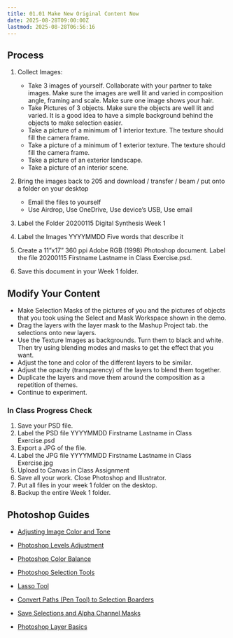 ```yaml
---
title: 01.01 Make New Original Content Now
date: 2025-08-28T09:00:00Z
lastmod: 2025-08-28T06:56:16
---
```


## Process

1. Collect Images:

   - Take 3 images of yourself. Collaborate with your partner to take images. Make sure the images are well lit and varied in composition angle, framing and scale. Make sure one image shows your hair.
   - Take Pictures of 3 objects. Make sure the objects are well lit and varied. It is a good idea to have a simple background behind the objects to make selection easier.
   - Take a picture of a minimum of 1 interior texture. The texture should fill the camera frame.
   - Take a picture of a minimum of 1 exterior texture. The texture should fill the camera frame.
   - Take a picture of an exterior landscape.
   - Take a picture of an interior scene.

2. Bring the images back to 205 and download / transfer / beam / put onto a folder on your desktop
   - Email the files to yourself
   - Use Airdrop, Use OneDrive, Use device’s USB, Use email
3. Label the Folder 20200115 Digital Synthesis Week 1
4. Label the Images YYYYMMDD Five words that describe it
5. Create a 11”x17” 360 ppi Adobe RGB (1998) Photoshop document. Label the file 20200115 Firstname Lastname in Class Exercise.psd.
6. Save this document in your Week 1 folder.

## Modify Your Content

- Make Selection Masks of the pictures of you and the pictures of objects that you took using the Select and Mask Workspace shown in the demo.
- Drag the layers with the layer mask to the Mashup Project tab. the selections onto new layers.
- Use the Texture Images as backgrounds. Turn them to black and white. Then try using blending modes and masks to get the effect that you want.
- Adjust the tone and color of the different layers to be similar.
- Adjust the opacity (transparency) of the layers to blend them together.
- Duplicate the layers and move them around the composition as a repetition of themes.
- Continue to experiment.

### In Class Progress Check

1. Save your PSD file.
2. Label the PSD file YYYYMMDD Firstname Lastname in Class Exercise.psd
3. Export a JPG of the file.
4. Label the JPG file YYYYMMDD Firstname Lastname in Class Exercise.jpg
5. Upload to Canvas in Class Assignment
6. Save all your work. Close Photoshop and Illustrator.
7. Put all files in your week 1 folder on the desktop.
8. Backup the entire Week 1 folder.

## Photoshop Guides

- [Adjusting Image Color and Tone](https://helpx.adobe.com/photoshop/using/adjusting-color-tone-cs6.html)
- [Photoshop Levels Adjustment](https://helpx.adobe.com/photoshop/using/levels-adjustment.html)
- [Photoshop Color Balance](https://helpx.adobe.com/photoshop/using/applying-color-balance-adjustment.html)

- [Photoshop Selection Tools](https://helpx.adobe.com/photoshop/using/making-selections.html)
- [Lasso Tool](https://helpx.adobe.com/photoshop/using/selecting-lasso-tools.html)
- [Convert Paths (Pen Tool) to Selection Boarders](https://helpx.adobe.com/photoshop/using/converting-paths-selection-borders.html)
- [Save Selections and Alpha Channel Masks](https://helpx.adobe.com/photoshop/using/saving-selections-alpha-channel-masks.html)
- [Photoshop Layer Basics](https://helpx.adobe.com/photoshop/using/layer-basics.html)
